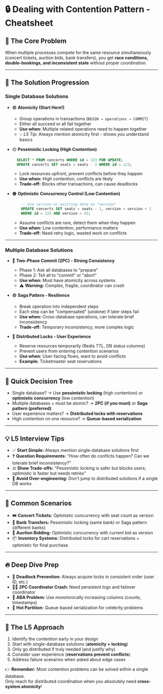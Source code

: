 # 🔒 Dealing with Contention Pattern - Cheatsheet

## 🎯 The Core Problem

When multiple processes compete for the same resource simultaneously (concert tickets, auction bids, bank transfers), you get **race conditions, double-bookings, and inconsistent state** without proper coordination.

---

## 🔧 The Solution Progression

### Single Database Solutions

- 🟢 **Atomicity (Start Here!)**
  - Group operations in transactions (`BEGIN → operations → COMMIT`)
  - Either all succeed or all fail together
  - **Use when:** Multiple related operations need to happen together  
  - 💡 *L5 Tip:* Always mention atomicity first - shows you understand basics  

- 🟡 **Pessimistic Locking (High Contention)**
  
  ```sql
    SELECT * FROM concerts WHERE id = 123 FOR UPDATE;
    UPDATE concerts SET seats = seats - 1 WHERE id = 123;
   ```
  
  - Lock resources upfront, prevent conflicts before they happen  
  - **Use when:** High contention, conflicts are likely  
  - **Trade-off:** Blocks other transactions, can cause deadlocks  

- 🟠 **Optimistic Concurrency Control (Low Contention)**

    ```sql
        -- Use version or existing data as "version"
        UPDATE concerts SET seats = seats - 1, version = version + 1 
        WHERE id = 123 AND version = 42;
     ```
  
  - Assume conflicts are rare, detect them when they happen  
  - **Use when:** Low contention, performance matters  
  - **Trade-off:** Need retry logic, wasted work on conflicts  

---

### Multiple Database Solutions

- 🔴 **Two-Phase Commit (2PC) - Strong Consistency**
  - Phase 1: Ask all databases to "prepare"  
  - Phase 2: Tell all to "commit" or "abort"  
  - **Use when:** Must have atomicity across systems  
  - ⚠️ **Warning:** Complex, fragile, coordinator can crash  

- 🟣 **Saga Pattern - Resilience**
  - Break operation into independent steps  
  - Each step can be "compensated" (undone) if later steps fail  
  - **Use when:** Cross-database operations, can tolerate brief inconsistency  
  - **Trade-off:** Temporary inconsistency, more complex logic  

- 🔵 **Distributed Locks - User Experience**
  - Reserve resources temporarily (Redis TTL, DB status columns)  
  - Prevent users from entering contention scenarios  
  - **Use when:** User-facing flows, want to avoid conflicts  
  - **Example:** Ticketmaster seat reservations  

---

## 🚀 Quick Decision Tree

- Single database? → Use **pessimistic locking** (high contention) or **optimistic concurrency** (low contention)  
- Multiple databases + must be atomic? → **2PC (if you must)** or **Saga pattern (preferred)**  
- User experience matters? → **Distributed locks with reservations**  
- High contention on one resource? → **Queue-based serialization**  

---

## 💡 L5 Interview Tips

- ✅ **Start Simple:** Always mention single-database solutions first  
- ❓ **Question Requirements:** "How often do conflicts happen? Can we tolerate brief inconsistency?"  
- ⚖️ **Show Trade-offs:** "Pessimistic locking is safer but blocks users; optimistic is faster but needs retries"  
- 🚫 **Avoid Over-engineering:** Don't jump to distributed solutions if a single DB works  

---

## 🎪 Common Scenarios

- 🎟️ **Concert Tickets:** Optimistic concurrency with seat count as version  
- 🏦 **Bank Transfers:** Pessimistic locking (same bank) or Saga pattern (different banks)  
- 🔨 **Auction Bidding:** Optimistic concurrency with current bid as version  
- 📦 **Inventory Systems:** Distributed locks for cart reservations + optimistic for final purchase  

---

## 🔥 Deep Dive Prep

- 🔁 **Deadlock Prevention:** Always acquire locks in consistent order (user ID, etc.)  
- 🧑‍💻 **2PC Coordinator Crash:** Need persistent logs and failover coordinator  
- 🔄 **ABA Problem:** Use monotonically increasing columns (counts, timestamps)  
- 🎉 **Hot Partition:** Queue-based serialization for celebrity problems  

---

## 🎯 The L5 Approach

1. Identify the contention early in your design  
2. Start with single-database solutions (**atomicity + locking**)  
3. Only go distributed if truly needed (and justify why)  
4. Consider user experience (**reservations prevent conflicts**)  
5. Address failure scenarios when asked about edge cases  

👉 **Remember:** Most contention problems can be solved within a single database.  
Only reach for distributed coordination when you absolutely need **cross-system atomicity**!
